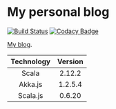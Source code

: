 My personal blog
================

[![Build Status](https://travis-ci.org/kelebra/tkachuko-blog.svg?branch=master)](https://travis-ci.org/kelebra/tkachuko-blog)&nbsp;[![Codacy Badge](https://api.codacy.com/project/badge/grade/0f267b7bd3664a61bd53e97abfc3970b)](https://www.codacy.com/app/kelebra20/tkachuko-blog)

[My blog](http://tkachuko.info).

| Technology | Version |
|:----------:|:-------:|
| Scala      |  2.12.2 |
| Akka.js    | 1.2.5.4 |
| Scala.js   |  0.6.20 |
